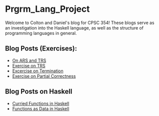 # Prgrm_Lang_Project
Welcome to Colton and Daniel's blog for CPSC 354!
These blogs serve as an investigation into the Haskell language, as well as the structure of programming languages in general.

## Blog Posts (Exercises):
- [On ARS and TRS](https://hackmd.io/s/Hy-ZMCvo7#)
- [Exercise on TRS](https://hackmd.io/s/HJsDRDdeE#)
- [Excercise on Termination](https://hackmd.io/s/Hk4pm2OxN)
- [Exercise on Partial Correctness](https://hackmd.io/s/BkNq-tKlE#)
  
## Blog Posts on Haskell
- [Curried Functions in Haskell](https://hackmd.io/s/HkIHC6YgV#)
- [Functions as Data in Haskell](https://hackmd.io/s/r1lg8e9eV)